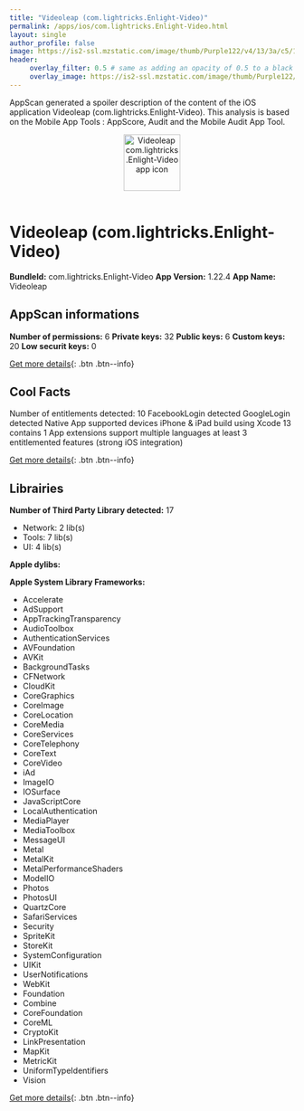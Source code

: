 ```yaml
---
title: "Videoleap (com.lightricks.Enlight-Video)"
permalink: /apps/ios/com.lightricks.Enlight-Video.html
layout: single
author_profile: false
image: https://is2-ssl.mzstatic.com/image/thumb/Purple122/v4/13/3a/c5/133ac5a6-3c89-1bb7-1295-c481ab798c93/AppIcon-0-1x_U007emarketing-0-7-0-85-220.png/512x512bb.jpg
header: 
     overlay_filter: 0.5 # same as adding an opacity of 0.5 to a black background
     overlay_image: https://is2-ssl.mzstatic.com/image/thumb/Purple122/v4/13/3a/c5/133ac5a6-3c89-1bb7-1295-c481ab798c93/AppIcon-0-1x_U007emarketing-0-7-0-85-220.png/512x512bb.jpg
---
```

AppScan generated a spoiler description of the content of the iOS application Videoleap (com.lightricks.Enlight-Video). This analysis is based on the Mobile App Tools : AppScore, Audit and the Mobile Audit App Tool.

  
  
<div style="text-align: center;"><img src="https://is2-ssl.mzstatic.com/image/thumb/Purple122/v4/13/3a/c5/133ac5a6-3c89-1bb7-1295-c481ab798c93/AppIcon-0-1x_U007emarketing-0-7-0-85-220.png/512x512bb.jpg" width="100" height="100" alt="Videoleap com.lightricks.Enlight-Video app icon"></div></br>
  
# Videoleap (com.lightricks.Enlight-Video)

**BundleId:** com.lightricks.Enlight-Video
**App Version:** 1.22.4
**App Name:** Videoleap


## AppScan informations 

**Number of permissions:** 6
**Private keys:** 32
**Public keys:** 6
**Custom keys:** 20
**Low securit keys:** 0
  
[Get more details](/pricing.html){: .btn .btn--info}

## Cool Facts

Number of entitlements detected: 10
FacebookLogin detected
GoogleLogin detected
Native App
supported devices iPhone & iPad
build using Xcode 13
contains 1 App extensions
support multiple languages
at least 3 entitlemented features (strong iOS integration)
  
[Get more details](/pricing.html){: .btn .btn--info}

## Librairies 
**Number of Third Party Library detected:** 17
- Network: 2 lib(s)
- Tools: 7 lib(s)
- UI: 4 lib(s)

**Apple dylibs:**


**Apple System Library Frameworks:**
- Accelerate
- AdSupport
- AppTrackingTransparency
- AudioToolbox
- AuthenticationServices
- AVFoundation
- AVKit
- BackgroundTasks
- CFNetwork
- CloudKit
- CoreGraphics
- CoreImage
- CoreLocation
- CoreMedia
- CoreServices
- CoreTelephony
- CoreText
- CoreVideo
- iAd
- ImageIO
- IOSurface
- JavaScriptCore
- LocalAuthentication
- MediaPlayer
- MediaToolbox
- MessageUI
- Metal
- MetalKit
- MetalPerformanceShaders
- ModelIO
- Photos
- PhotosUI
- QuartzCore
- SafariServices
- Security
- SpriteKit
- StoreKit
- SystemConfiguration
- UIKit
- UserNotifications
- WebKit
- Foundation
- Combine
- CoreFoundation
- CoreML
- CryptoKit
- LinkPresentation
- MapKit
- MetricKit
- UniformTypeIdentifiers
- Vision


  
[Get more details](/pricing.html){: .btn .btn--info}

